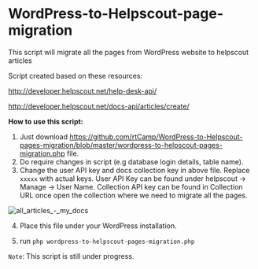 # WordPress-to-Helpscout-page-migration
This script will migrate all the pages from WordPress website to helpscout articles

Script created based on these resources: 

http://developer.helpscout.net/help-desk-api/

http://developer.helpscout.net/docs-api/articles/create/

**How to use this script:**

1. Just download https://github.com/rtCamp/WordPress-to-Helpscout-pages-migration/blob/master/wordpress-to-helpscout-pages-migration.php file.
2. Do require changes in script (e.g database login details, table name).
3. Change the user API key and docs collection key in above file. Replace `xxxxx` with actual keys. User API Key can be found under helpscout -> Manage -> User Name. 
Collection API key can be found in Collection URL once open the collection where we need to migrate all the pages. 

![all_articles_-_my_docs](https://cloud.githubusercontent.com/assets/1140051/19466494/07fbdb98-9529-11e6-8683-706dd17eb3d4.png)


4. Place this file under your WordPress installation.

5. run `php wordpress-to-helpscout-pages-migration.php`

`Note`: This script is still under progress.
